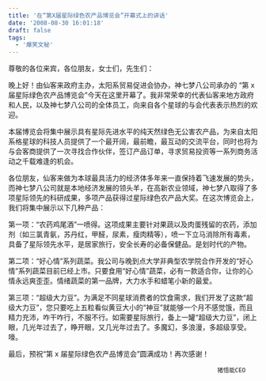 ```yaml
---
title: '在“第X届星际绿色农产品博览会”开幕式上的讲话'
date: '2008-08-30 16:01:18'
draft: false
tags:
  - '爆笑文秘'
---
```


尊敬的各位来宾，各位朋友，女士们，先生们：

晚上好！由仙客来政府主办，太阳系贸易促进会协办，神七梦八公司承办的 “第 x 届星际绿色农产品博览会”今天在这里开幕了。我非常荣幸的代表仙客来地方政府和人民，以及神七梦八公司的全体员工，向来自各个星球的与会代表表示热烈的欢迎。

本届博览会将集中展示具有星际先进水平的纯天然绿色无公害农产品，为来自太阳系格星球的科技人员提供了一个最开阔，最前瞻，最互动的交流平台，同时也将为与会客商提供了一次寻找合作伙伴，签订产品订单，寻求贸易投资等一系列商务活动之千载难逢的机会。

各位朋友，仙客来做为本球最具活力的经济体多年来一直保持着飞速发展的势头，而神七梦八公司就是本地经济发展的领头羊，在高新农业领域，神七梦八取得了多项星际领先的科研成果，多项产品获得过星际绿色农产品大奖。在这次博览会上，我们将集中展示以下几种产品：

第一项：“农药鸡尾酒”一喷得。这项成果主要针对果蔬以及肉蛋残留的农药，添加剂（如三氯青氨，苏丹红，甲醛，尿素，瘦肉精等），喷一下立马消除所有毒素，具备了星际领先水平，是居家旅行，安全长寿的必备保健品。是划时代的产物。

第二项：“好心情”系列蔬菜。我公司与晚到点大学非典型农学院合作开发的“好心情”系列蔬菜目前已经上市。只要食用“好心情”蔬菜，必有一款适合你，让你的心情永远爽歪歪。情绪蔬菜的第一品牌，大力水手和蜡笔小新的最爱。

第三项：“超级大力豆”。为满足不同星球消费者的饮食需求，我们开发了这款“超级大力豆”，您只要吃上五粒看似黄豆大小的“神豆”就能够一个月不感觉饿，而且精力充沛，咋干咋行，不服不行。如需要星际旅行，备上一罐“超级大力豆”，闭上眼，几光年过去了，睁开眼，又几光年过去了。多魔幻，多浪漫，多超级享受。嚎。

最后，预祝“第 x 届星际绿色农产品博览会”圆满成功！再次感谢！

                                                               猪悟能CEO
